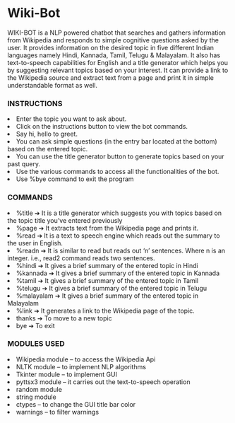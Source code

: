 # Wiki-Bot
WIKI-BOT is a NLP powered chatbot that searches and gathers information from Wikipedia and 
responds to simple cognitive questions asked by the user. It provides information on the desired 
topic in five different Indian languages namely Hindi, Kannada, Tamil, Telugu & Malayalam. It 
also has text-to-speech capabilities for English and a title generator which helps you by 
suggesting relevant topics based on your interest. It can provide a link to the Wikipedia source 
and extract text from a page and print it in simple understandable format as well.

<h3>INSTRUCTIONS</h3>
<li>Enter the topic you want to ask about.<br>
<li>Click on the instructions button to view the bot commands.<br>
<li>Say hi, hello to greet.<br>
<li>You can ask simple questions (in the entry bar located at the bottom) based on the entered topic.<br>
<li>You can use the title generator button to generate topics based on your past query.<br>
<li>Use the various commands to access all the functionalities of the bot.<br>
<li>Use %bye command to exit the program<br>

<h3>COMMANDS</h3>
  <li>%title     ➔ It is a title generator which suggests you with topics based on the topic title you’ve entered previously<br>
  <li>%page      ➔ It extracts text from the Wikipedia page and prints it.<br>
  <li>%read      ➔ It is a text to speech engine which reads out the summary to the user in English.<br>
  <li>%readn     ➔ It is similar to read but reads out ‘n’ sentences. Where n is an integer. i.e., read2 command reads two sentences.<br>
  <li>%hindi     ➔ It gives a brief summary of the entered topic in Hindi<br>
  <li>%kannada   ➔ It gives a brief summary of the entered topic in Kannada<br>
  <li>%tamil     ➔ It gives a brief summary of the entered topic in Tamil<br>
  <li>%telugu    ➔ It gives a brief summary of the entered topic in Telugu<br>
  <li>%malayalam ➔ It gives a brief summary of the entered topic in Malayalam<br>
  <li>%link      ➔ It generates a link to the Wikipedia page of the topic.<br>
  <li>thanks     ➔ To move to a new topic<br>
  <li>bye        ➔ To exit<br>
  
<h3>MODULES USED</h3>
<li>Wikipedia module – to access the Wikipedia Api<br>
<li>NLTK module – to implement NLP algorithms<br>
<li>Tkinter module – to implement GUI<br>
<li>pyttsx3 module – it carries out the text-to-speech operation<br>
<li>random module <br>
<li>string module<br>
<li>ctypes – to change the GUI title bar color<br>
<li>warnings – to filter warnings<br>
